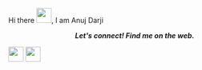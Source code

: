 Hi there <img src="https://raw.githubusercontent.com/MartinHeinz/MartinHeinz/master/wave.gif" width="30px">, I am Anuj Darji

<!--
**anujdarji2001/anujdarji2001** is a ✨ _special_ ✨ repository because its `README.md` (this file) appears on your GitHub profile.

Here are some ideas to get you started:

- 🔭 I’m currently working on ...
- 🌱 I’m currently learning ...
- 👯 I’m looking to collaborate on ...
- 🤔 I’m looking for help with ...
- 💬 Ask me about ...
- 📫 How to reach me: ...
- 😄 Pronouns: ...
- ⚡ Fun fact: ...
-->

<p align="center">
  <b><i>Let's connect! Find me on the web.</i></b>

 
  [<img height="30" src = "https://img.shields.io/badge/gmail-c14438?&style=for-the-badge&logo=gmail&logoColor=white">][gmail] 
  [<img height="30" src="https://img.shields.io/badge/linkedin-blue.svg?&style=for-the-badge&logo=linkedin&logoColor=white" />][LinkedIn]
</p>

[gmail]: mailto:anujdarji2001@gmail.com
[linkedin]: https://www.linkedin.com/in/anuj-darji/
